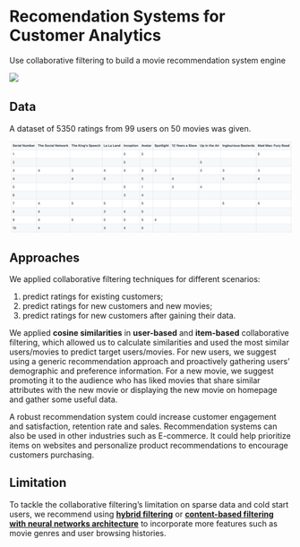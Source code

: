 # Recomendation Systems for  Customer Analytics
Use collaborative filtering to build a movie recommendation system engine

<img src="https://miro.medium.com/max/1064/1*mz9tzP1LjPBhmiWXeHyQkQ.png" width="500px">

## Data
A dataset of 5350 ratings from 99 users on 50 movies was given. 

<img src="data.png">

## Approaches
We applied collaborative filtering techniques for different scenarios: 
1) predict ratings for existing customers; 
2) predict ratings for new customers and new movies; 
3) predict ratings for new customers after gaining their data.

We applied **cosine similarities** in **user-based** and **item-based** collaborative filtering, which allowed us to calculate similarities and used the most similar users/movies to predict target users/movies. For new users, we suggest using a generic recommendation approach and proactively gathering users’ demographic and preference information. For a new movie, we suggest promoting it to the audience who has liked movies that share similar attributes with the new movie or displaying the new movie on homepage and gather some useful data.

A robust recommendation system could increase customer engagement and satisfaction, retention rate and sales. Recommendation systems can also be used in other industries such as E-commerce. It could help prioritize items on websites and personalize product recommendations to encourage customers purchasing. 

## Limitation
To tackle the collaborative filtering’s limitation on sparse data and cold start users, we recommend using [**hybrid filtering**](https://en.wikipedia.org/wiki/Recommender_system#Hybrid_recommender_systems) or [**content-based filtering with neural networks architecture**](https://towardsdatascience.com/neural-collaborative-filtering-96cef1009401) to incorporate more features such as movie genres and user browsing histories. 


